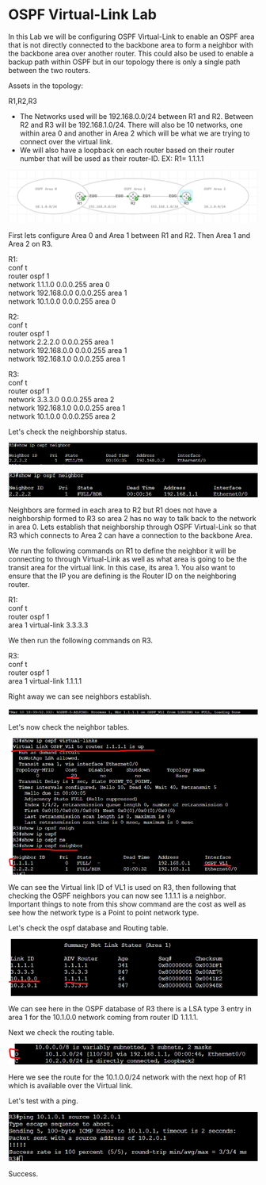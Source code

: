 # OSPF Virtual-Link Lab

In this Lab we will be configuring OSPF Virtual-Link to enable an OSPF area that is not directly connected to the backbone area to form a neighbor with the backbone area over another router. This could also be used to enable a backup path within OSPF but in our topology there is only a single path between the two routers.

Assets in the topology:

R1,R2,R3

- The Networks used will be 192.168.0.0/24 between R1 and R2. Between R2 and R3 will be 192.168.1.0/24. There will also be 10 networks, one within area 0 and another in Area 2 which will be what we are trying to connect over the virtual link.
- We will also have a loopback on each router based on their router number that will be used as their router-ID. EX: R1= 1.1.1.1

![Topology](Images/Topology.png)

First lets configure Area 0 and Area 1 between R1 and R2. Then Area 1 and Area 2 on R3.

R1:  
conf t  
router ospf 1  
network 1.1.1.0 0.0.0.255 area 0  
network 192.168.0.0 0.0.0.255 area 1  
network 10.1.0.0 0.0.0.255 area 0  

R2:  
conf t  
router ospf 1  
network 2.2.2.0 0.0.0.255 area 1  
network 192.168.0.0 0.0.0.255 area 1  
network 192.168.1.0 0.0.0.255 area 1

R3:  
conf t  
router ospf 1  
network 3.3.3.0 0.0.0.255 area 2   
network 192.168.1.0 0.0.0.255 area 1  
network 10.1.0.0 0.0.0.255 area 2  

Let's check the neighborship status.

![R1-Neighbor-No-R3](Images/R1-Neighbor-No-R3.png)

![R3-Neighbor-No-R1](Images/R3-Neighbor-No-R1.png)

Neighbors are formed in each area to R2 but R1 does not have a neighborship formed to R3 so area 2 has no way to talk back to the network in area 0. Lets establish that neighborship through OSPF Virtual-Link so that R3 which connects to Area 2 can have a connection to the backbone Area.

We run the following commands on R1 to define the neighbor it will be connecting to through Virtual-Link as well as what area is going to be the transit area for the virtual link. In this case, its area 1. You also want to ensure that the IP you are defining is the Router ID on the neighboring router.

R1:  
conf t  
router ospf 1  
area 1 virtual-link 3.3.3.3

We then run the following commands on R3.

R3:  
conf t  
router ospf 1  
area 1 virtual-link 1.1.1.1 

Right away we can see neighbors establish.

![R3-NB-EST](Images/R3-NB-EST.png)

Let's now check the neighbor tables.

![R3-Neighbor-R1](Images/R3-Neighbor-R1.png)

We can see the Virtual link ID of VL1 is used on R3, then following that checking the OSPF neighbors you can now see 1.1.1.1 is a neighbor. Important things to note from this show command are the cost as well as see how the network type is a Point to point network type.

Let's check the ospf database and Routing table.

![R3-A1-LSA3](Images/R3-A1-LSA3.png)

We can see here in the OSPF database of R3 there is a LSA type 3 entry in area 1 for the 10.1.0.0 network coming from router ID 1.1.1.1.

Next we check the routing table.

![R3-RT](Images/R3-RT.png)

Here we see the route for the 10.1.0.0/24 network with the next hop of R1 which is available over the Virtual link.

Let's test with a ping.

![R3-Ping](Images/R3-Ping.png)

Success.